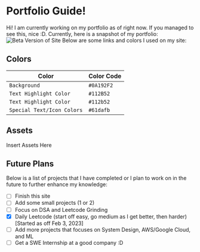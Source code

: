 # Portfolio Guide!
Hi! I am currently working on my portfolio as of right now. If you managed to see this, nice :D. Currently, here is a snapshot of my portfolio:
![Beta Version of Site](https://i.ibb.co/Gth1LTp/beta-port.png)
Below are some links and colors I used on my site:


## Colors
|Color|Color Code|
|--|--|
|`Background`|`#0A192F2`|
|`Text Highlight Color`|`#112B52`|
|`Text Highlight Color`|`#112b52`|
|`Special Text/Icon Colors`|`#61dafb`|

## Assets
Insert Assets Here

## Future Plans
Below is a list of projects that I have completed or I plan to work on in the future to further enhance my knowledge:

 - [ ] Finish this site
 - [ ] Add some small projects (1 or 2)
 - [ ] Focus on DSA and Leetcode Grinding
 - [x] Daily Leetcode (start off easy, go medium as I get better, then harder) [Started as off Feb 3, 2023]
- [ ]  Add more projects that focuses on System Design, AWS/Google Cloud, and ML
- [ ] Get a SWE Internship at a good company :D
<!---
## KaTeX

You can render LaTeX mathematical expressions using [KaTeX](https://khan.github.io/KaTeX/):

The *Gamma function* satisfying $\Gamma(n) = (n-1)!\quad\forall n\in\mathbb N$ is via the Euler integral

$$
\Gamma(z) = \int_0^\infty t^{z-1}e^{-t}dt\,.
$$

> You can find more information about **LaTeX** mathematical expressions [here](http://meta.math.stackexchange.com/questions/5020/mathjax-basic-tutorial-and-quick-reference).


## UML diagrams

You can render UML diagrams using [Mermaid](https://mermaidjs.github.io/). For example, this will produce a sequence diagram:

--->
